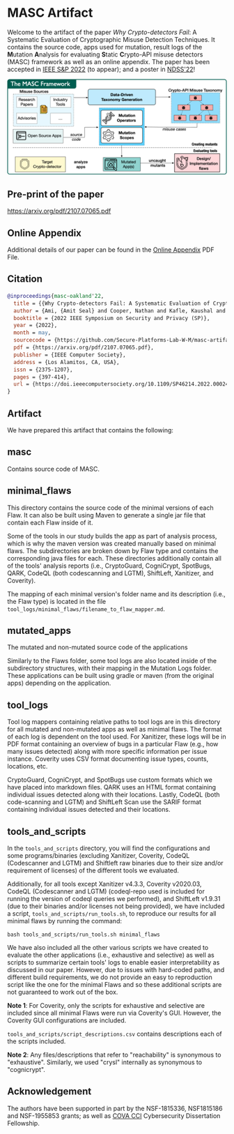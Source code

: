 # MASC Artifact

Welcome to the artifact of the paper _Why Crypto-detectors Fail_: A Systematic Evaluation of Cryptographic Misuse Detection Techniques. It contains the source code, apps used for mutation, result logs of the **M**utation **A**nalysis for evaluating **S**tatic **C**rypto-API misuse detectors (MASC) framework as well as an online appendix. The paper has been accepted in [IEEE S&P 2022](https://www.ieee-security.org/TC/SP2022/) (to appear); and a poster in [NDSS'22](https://www.ndss-symposium.org/ndss2022/)!

![](framework-only-colored.png)


## Pre-print of the paper

https://arxiv.org/pdf/2107.07065.pdf

## Online Appendix

Additional details of our paper can be found in the [Online Appendix](Online_appendix.pdf) PDF File.

## Citation

```bib
@inproceedings{masc-oakland'22,
  title = {{Why Crypto-detectors Fail: A Systematic Evaluation of Cryptographic Misuse Detection Techniques}},
  author = {Ami, {Amit Seal} and Cooper, Nathan and Kafle, Kaushal and Moran, Kevin and Poshyvanyk, Denys and Nadkarni, Adwait},
  booktitle = {2022 IEEE Symposium on Security and Privacy (SP)},
  year = {2022},
  month = may,
  sourcecode = {https://github.com/Secure-Platforms-Lab-W-M/masc-artifact},
  pdf = {https://arxiv.org/pdf/2107.07065.pdf},
  publisher = {IEEE Computer Society},
  address = {Los Alamitos, CA, USA},
  issn = {2375-1207},
  pages = {397-414},
  url = {https://doi.ieeecomputersociety.org/10.1109/SP46214.2022.00024}
}
```

## Artifact

We have prepared this artifact that contains the following:

## masc

Contains source code of MASC.

## minimal_flaws

This directory contains the source code of the minimal versions of each Flaw.
It can also be built using Maven to generate a single jar file that contain each Flaw inside of it.

Some of the tools in our study builds the app as part of analysis process, which is why the maven version was created manually based on minimal flaws.
The subdirectories are broken down by Flaw type and contains the corresponding java files for each. These directories additionally contain all of the tools' analysis reports (i.e., CryptoGuard, CogniCrypt, SpotBugs, QARK, CodeQL (both codescanning and LGTM), ShiftLeft, Xanitizer, and Coverity).

The mapping of each minimal version's folder name and its description (i.e., the Flaw type) is located in the file `tool_logs/minimal_flaws/filename_to_flaw_mapper.md`.

## mutated_apps

The mutated and non-mutated source code of the applications

Similarly to the Flaws folder, some tool logs are also located inside of the subdirectory structures, with their mapping in the Mutation Logs folder.
These applications can be built using gradle or maven (from the original apps) depending on the application.

## tool_logs

Tool log mappers containing relative paths to tool logs are in this directory for all mutated and non-mutated apps as well as minimal flaws. The format of each log is dependent on the tool used. For Xanitizer, these logs will be in PDF format containing an overview of bugs in a particular Flaw (e.g., how many issues detected) along with more specific information per issue instance. Coverity uses CSV format documenting issue types, counts, locations, etc.

CryptoGuard, CogniCrypt, and SpotBugs use custom formats which we have placed into markdown files. QARK uses an HTML format containing individual issues detected along with their locations. Lastly, CodeQL (both code-scanning and LGTM) and ShiftLeft Scan use the SARIF format containing individual issues detected and their locations.

## tools_and_scripts

In the `tools_and_scripts` directory, you will find the configurations and some programs/binaries (excluding Xanitizer, Coverity, CodeQL (Codescanner and LGTM) and Shiftleft raw binaries due to their size and/or requirement of licenses) of the different tools we evaluated.

Additionally, for all tools except Xanitizer v4.3.3, Coverity v2020.03, CodeQL (Codescanner and LGTM) (codeql-repo used is included for running the version of codeql queries we performed), and ShiftLeft v1.9.31 (due to their binaries and/or licenses not being provided), we have included a script, `tools_and_scripts/run_tools.sh`, to reproduce our results for all minimal flaws by running the command:


```
bash tools_and_scripts/run_tools.sh minimal_flaws
```

We have also included all the other various scripts we have created to evaluate the other applications (i.e., exhaustive and selective) as well as scripts to summarize certain tools' logs to enable easier interpretability as discussed in our paper. However, due to issues with hard-coded paths, and different build requirements, we do not provide an easy to reproduction script like the one for the minimal Flaws and so these additional scripts are not guaranteed to work out of the box.

**Note 1**: For Coverity, only the scripts for exhaustive and selective are included since all minimal Flaws were run via Coverity's GUI.
However, the Coverity GUI configurations are included.

`tools_and_scripts/script_descriptions.csv` contains descriptions each of the scripts included.

**Note 2**: Any files/descriptions that refer to "reachability" is synonymous to "exhaustive". Similarly, we used "crysl" internally as synonymous to "cognicrypt".

## Acknowledgement

The authors have been supported in part by the NSF-1815336, NSF1815186 and NSF-1955853 grants; as well as [COVA CCI](https://covacci.org/) Cybersecurity Dissertation Fellowship.

